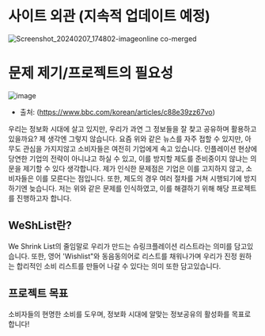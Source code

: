 # 사이트 외관 (지속적 업데이트 예정)
![Screenshot_20240207_174802-imageonline co-merged](https://github.com/Spooder02/WeShList/assets/66957506/de23345c-0f91-48f8-81b8-e283d6dc9563)

# 문제 제기/프로젝트의 필요성
![image](https://github.com/Spooder02/WeShList/assets/66957506/b0ccdf3a-43ba-4be6-8ae2-e9c2e6fc7bd1)
- 출처: (https://www.bbc.com/korean/articles/c88e39zz67vo)

우리는 정보화 시대에 살고 있지만, 우리가 과연 그 정보들을 잘 찾고 공유하며 활용하고 있을까요?
제 생각엔 그렇지 않습니다. 요즘 위와 같은 뉴스를 자주 접할 수 있지만, 아무도 관심을 가지지않고 소비자들은 여전히 기업에게 속고 있습니다.
인플레이션 현상에 당연한 기업의 전략이 아니냐고 하실 수 있고, 이를 방지할 제도를 준비중이지 않냐는 의문을 제기할 수 있다 생각합니다.
제가 인식한 문제점은 기업은 이를 고지하지 않고, 소비자들은 이를 모른다는 점입니다. 또한, 제도의 경우 여러 절차를 거쳐 시행되기에 방지하기엔 늦습니다.
저는 위와 같은 문제를 인식하였고, 이를 해결하기 위해 해당 프로젝트를 진행하고자 합니다.

## WeShList란?
We Shrink List의 줄임말로 우리가 만드는 슈링크플레이션 리스트라는 의미를 담고있습니다. 또한, 영어 'Wishlist"와 동음동의어로 리스트를 채워나가며 우리가 진정 원하는 합리적인 소비 리스트를 만들어 나갈 수 있다는 의미 또한 담고있습니다.

## 프로젝트 목표
소비자들의 현명한 소비를 도우며, 정보화 시대에 알맞는 정보공유의 활성화를 목표로 합니다!
